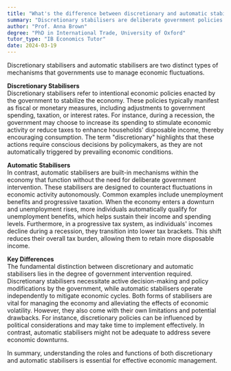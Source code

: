 ```yaml
---
title: "What's the difference between discretionary and automatic stabilisers?"
summary: "Discretionary stabilisers are deliberate government policies to manage the economy, while automatic stabilisers work without any intervention."
author: "Prof. Anna Brown"
degree: "PhD in International Trade, University of Oxford"
tutor_type: "IB Economics Tutor"
date: 2024-03-19
---
```


Discretionary stabilisers and automatic stabilisers are two distinct types of mechanisms that governments use to manage economic fluctuations. 

**Discretionary Stabilisers**  
Discretionary stabilisers refer to intentional economic policies enacted by the government to stabilize the economy. These policies typically manifest as fiscal or monetary measures, including adjustments to government spending, taxation, or interest rates. For instance, during a recession, the government may choose to increase its spending to stimulate economic activity or reduce taxes to enhance households' disposable income, thereby encouraging consumption. The term "discretionary" highlights that these actions require conscious decisions by policymakers, as they are not automatically triggered by prevailing economic conditions.

**Automatic Stabilisers**  
In contrast, automatic stabilisers are built-in mechanisms within the economy that function without the need for deliberate government intervention. These stabilisers are designed to counteract fluctuations in economic activity autonomously. Common examples include unemployment benefits and progressive taxation. When the economy enters a downturn and unemployment rises, more individuals automatically qualify for unemployment benefits, which helps sustain their income and spending levels. Furthermore, in a progressive tax system, as individuals' incomes decline during a recession, they transition into lower tax brackets. This shift reduces their overall tax burden, allowing them to retain more disposable income.

**Key Differences**  
The fundamental distinction between discretionary and automatic stabilisers lies in the degree of government intervention required. Discretionary stabilisers necessitate active decision-making and policy modifications by the government, while automatic stabilisers operate independently to mitigate economic cycles. Both forms of stabilisers are vital for managing the economy and alleviating the effects of economic volatility. However, they also come with their own limitations and potential drawbacks. For instance, discretionary policies can be influenced by political considerations and may take time to implement effectively. In contrast, automatic stabilisers might not be adequate to address severe economic downturns. 

In summary, understanding the roles and functions of both discretionary and automatic stabilisers is essential for effective economic management.
    